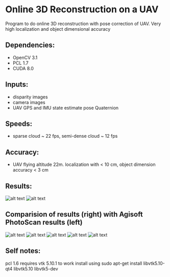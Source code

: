 # Online 3D Reconstruction on a UAV

Program to do online 3D reconstruction with pose correction of UAV. Very high localization and object dimensional accuracy

## Dependencies:
- OpenCV 3.1
- PCL 1.7
- CUDA 8.0

## Inputs:
- disparity images
- camera images
- UAV GPS and IMU state estimate pose Quaternion

## Speeds:
- sparse cloud ~ 22 fps, semi-dense cloud ~ 12 fps

## Accuracy:
- UAV flying altitude 22m. localization with < 10 cm, object dimension accuracy < 3 cm

## Results:
![alt text](https://github.com/pk17r/pose_estimation/blob/master/comparison_with_Agisoft_PhotoScan_results/6.png)
![alt text](https://github.com/pk17r/pose_estimation/blob/master/comparison_with_Agisoft_PhotoScan_results/7.png)

## Comparision of results (right) with Agisoft PhotoScan results (left)
![alt text](https://github.com/pk17r/pose_estimation/blob/master/comparison_with_Agisoft_PhotoScan_results/1.png)
![alt text](https://github.com/pk17r/pose_estimation/blob/master/comparison_with_Agisoft_PhotoScan_results/2.png)
![alt text](https://github.com/pk17r/pose_estimation/blob/master/comparison_with_Agisoft_PhotoScan_results/3.png)
![alt text](https://github.com/pk17r/pose_estimation/blob/master/comparison_with_Agisoft_PhotoScan_results/4.png)
![alt text](https://github.com/pk17r/pose_estimation/blob/master/comparison_with_Agisoft_PhotoScan_results/5.png)


## Self notes:
pcl 1.6 requires vtk 5.10.1 to work
install using
sudo apt-get install libvtk5.10-qt4 libvtk5.10 libvtk5-dev
